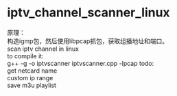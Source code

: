 # iptv_channel_scanner_linux
原理：  
构造igmp包，然后使用libpcap抓包，获取组播地址和端口。  
scan iptv channel in linux  
	to compile it:  
		g++ -g -o iptvscanner iptvscanner.cpp -lpcap
todo:  
	get netcard name  
	custom ip range  
	save m3u playlist  
